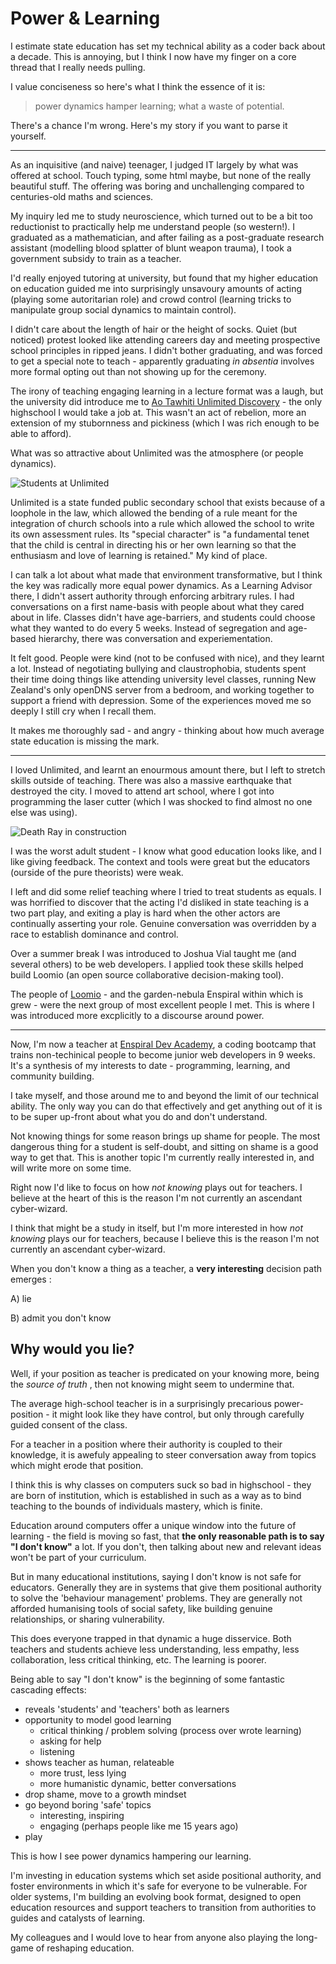# Power & Learning

I estimate state education has set my technical ability as a coder back about a decade.
This is annoying, but I think I now have my finger on a core thread that I really needs pulling.

I value conciseness so here's what I think the essence of it is: 
> power dynamics hamper learning; what a waste of potential.

There's a chance I'm wrong. Here's my story if you want to parse it yourself.

---

As an inquisitive (and naive) teenager, I judged IT largely by what was offered at school.
Touch typing, some html maybe, but none of the really beautiful stuff.
The offering was boring and unchallenging compared to centuries-old maths and sciences. 

My inquiry led me to study neuroscience, which turned out to be a bit too reductionist to practically help me understand people (so western!).
I graduated as a mathematician, and after failing as a post-graduate research assistant (modelling blood splatter of blunt weapon trauma), I took a government subsidy to train as a teacher. 

I'd really enjoyed tutoring at university, but found that my higher education on education guided me into surprisingly unsavoury amounts of acting (playing some autoritarian role) and crowd control (learning tricks to manipulate group social dynamics to maintain control).

I didn't care about the length of hair or the height of socks.
Quiet (but noticed) protest looked like attending careers day and meeting prospective school principles in ripped jeans.
I didn't bother graduating, and was forced to get a special note to teach - apparently graduating _in absentia_ involves more formal opting out than not showing up for the ceremony.

The irony of teaching engaging learning in a lecture format was a laugh, but the university did introduce me to [Ao Tawhiti Unlimited Discovery](http://aotawhiti.school.nz/) - the only highschool I would take a job at.
This wasn't an act of rebelion, more an extension of my stubornness and pickiness (which I was rich enough to be able to afford).

What was so attractive about Unlimited was the atmosphere (or people dynamics).

![Students at Unlimited](images/upt_learning.jpg "Students learning at Unlimited")


Unlimited is a state funded public secondary school that exists because of a loophole in the law, which allowed the bending of a rule meant for the integration of church schools into a rule which allowed the school to write its own assessment rules.
Its "special character" is "a fundamental tenet that the child is central in directing his or her own learning so that the enthusiasm and love of learning is retained."
My kind of place.

I can talk a lot about what made that environment transformative, but I think the key was radically more equal power dynamics.
As a Learning Advisor there, I didn't assert authority through enforcing arbitrary rules.
I had conversations on a first name-basis with people about what they cared about in life.
Classes didn't have age-barriers, and students could choose what they wanted to do every 5 weeks.
Instead of segregation and age-based hierarchy, there was conversation and experiementation.

It felt good.
People were kind (not to be confused with nice), and they learnt a lot.
Instead of negotiating bullying and claustrophobia, students spent their time doing things like attending university level classes, running New Zealand's only openDNS server from a bedroom, and working together to support a friend with depression.
Some of the experiences moved me so deeply I still cry when I recall them.

It makes me thoroughly sad - and angry - thinking about how much average state education is missing the mark.

---

I loved Unlimited, and learnt an enourmous amount there, but I left to stretch skills outside of teaching.
There was also a massive earthquake that destroyed the city.
I moved to attend art school, where I got into programming the laser cutter (which I was shocked to find almost no one else was using). 

![Death Ray in construction](images/laser_death_ray_2.jpg "Death Ray (solar collector) in construction")

I was the worst adult student - I know what good education looks like, and I like giving feedback.
The context and tools were great but the educators (ourside of the pure theorists) were weak.

I left and did some relief teaching where I tried to treat students as equals.
I was horrified to discover that the acting I'd disliked in state teaching is a two part play, and exiting a play is hard when the other actors are continually asserting your role.
Genuine conversation was overridden by a race to establish dominance and control.

Over a summer break I was introduced to Joshua Vial taught me (and several others) to be web developers.
I applied took these skills helped build Loomio (an open source collaborative decision-making tool).

The people of [Loomio](http://www.loomio.org)  - and the garden-nebula Enspiral within which is grew - were the next group of most excellent people I met.
This is where I was introduced more excplicitly to a discourse around power.

---

Now, I'm now a teacher at [Enspiral Dev Academy](http://www.devacademy.co.nz), a coding bootcamp that trains non-techinical people to become junior web developers in 9 weeks.
It's a synthesis of my interests to date - programming, learning, and community building.

I take myself, and those around me to and beyond the limit of our technical ability.
The only way you can do that effectively and get anything out of it is to be super up-front about what you do and don't understand.

Not knowing things for some reason brings up shame for people.
The most dangerous thing for a student is self-doubt, and sitting on shame is a good way to get that.
This is another topic I'm currently really interested in, and will write more on some time.

Right now I'd like to focus on how _not knowing_ plays out for teachers.
I believe at the heart of this is the reason I'm not currently an ascendant cyber-wizard.

I think that might be a study in itself, but I'm more interested in how _not knowing_ plays our for teachers, because I believe this is the reason I'm not currently an ascendant cyber-wizard.

When you don't know a thing as a teacher, a **very interesting** decision path emerges : 

A) lie

B) admit you don't know


## Why would you lie?

Well, if your position as teacher is predicated on your knowing more, being the _source of truth_ , then not knowing might seem to undermine that.

The average high-school teacher is in a surprisingly precarious power-position - it might look like they have control, but only through carefully guided consent of the class.

For a teacher in a position where their authority is coupled to their knowledge, it is awefuly appealing to steer conversation away from topics which might erode that position.

I think this is why classes on computers suck so bad in highschool - they are born of institution, which is established in such as a way as to bind teaching to the bounds of individuals mastery, which is finite.

Education around computers offer a unique window into the future of learning - the field is moving so fast, that **the only reasonable path is to say "I don't know"** a lot.
If you don't, then talking about new and relevant ideas won't be part of your curriculum.


But in many educational institutions, saying I don't know is not safe for educators.
Generally they are in systems that give them positional authority to solve the 'behaviour management' problems.
They are generally not afforded humanising tools of social safety, like building genuine relationships, or sharing vulnerability.

This does everyone trapped in that dynamic a huge disservice.
Both teachers and students achieve less understanding, less empathy, less collaboration, less critical thinking, etc.
The learning is poorer.


Being able to say "I don't know" is the beginning of some fantastic cascading effects:
- reveals 'students' and 'teachers' both as learners
- opportunity to model good learning
  - critical thinking / problem solving (process over wrote learning)
  - asking for help
  - listening
- shows teacher as human, relateable
  - more trust, less lying
  - more humanistic dynamic, better conversations
- drop shame, move to a growth mindset
- go beyond boring 'safe' topics
  - interesting, inspiring
  - engaging (perhaps people like me 15 years ago)
- play


This is how I see power dynamics  hampering our learning.

I'm investing in education systems which set aside positional authority, and foster environments in which it's safe for everyone to be vulnerable.
For older systems, I'm building an evolving book format, designed to open education resources and support teachers to transition from authorities to guides and catalysts of learning.

My colleagues and I would love to hear from anyone also playing the long-game of reshaping education.

